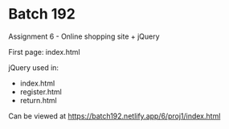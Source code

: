 # Batch 192

Assignment 6 - Online shopping site + jQuery

First page: index.html

jQuery used in:
- index.html
- register.html
- return.html

Can be viewed at https://batch192.netlify.app/6/proj1/index.html